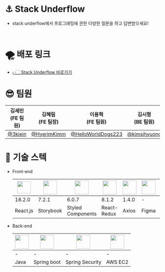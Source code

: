 # ⚓️ Stack Underflow
 - stack underflow에서 프로그래밍에 관한 다양한 질문을 하고 답변받으세요!
<br/>

# 🌪️ 배포 링크
 - <a href="http://stack-underflow.s3-website.ap-northeast-2.amazonaws.com"> 👉🏻 Stack Underflow 바로가기 </a>


# 😎 팀원

|김세민<br/>(FE 팀원)|김혜림<br/>(FE 팀장)|이용혁<br/>(FE 팀원)|김시형<br/>(BE 팀원)|이준석<br/>(BE 팀원)|홍래섭<br/>(BE 팀장)|
|---|---|---|---|---|---|
|<a href="https://github.com/3kiein">@3kiein</a>|<a href="https://github.com/HyerimKimm">@HyerimKimm</a>|<a href="https://github.com/HelloWorldDogs223">@HelloWorldDogs223</a>|<a href="https://github.com/kimsihyuong">@kimsihyuong</a>|<a href="https://github.com/IncheonLee">@IncheonLee</a>|<a href="https://github.com/raeseop">@raeseop</a>|


# 📖 기술 스텍
 - Front-end
   
   |<img src="https://upload.wikimedia.org/wikipedia/commons/thumb/a/a7/React-icon.svg/2300px-React-icon.svg.png" width="45px" height="40px"/>|<img src="https://www.svgrepo.com/show/354397/storybook-icon.svg" width="45px" height="45px"/>|<img src="https://www.daggala.com/static/228867c3668e439101821568a8a03b54/19ca5/sc.png" width="45px" height="45px"/>|<img src="https://cdn.worldvectorlogo.com/logos/redux.svg" width="45px" height="45px"/>|<img src="https://user-images.githubusercontent.com/8939680/57233882-20344080-6fe5-11e9-9086-d20a955bed59.png" width="45px" height="45px"/>|<img src="https://cdn.sanity.io/images/599r6htc/localized/46a76c802176eb17b04e12108de7e7e0f3736dc6-1024x1024.png?w=804&q=75&fit=max&auto=format&dpr=2" width="45px" height="45px"/>|<img src="https://www.appschopper.com/assets/service-images/ui-ux-design.png" width="45px" height="45px"/>|<img src="https://upload.wikimedia.org/wikipedia/commons/thumb/b/bc/Amazon-S3-Logo.svg/856px-Amazon-S3-Logo.svg.png?20220427001138" width="45px" height="45px"/>
   |---|---|---|---|---|---|---|---|
   |18.2.0|7.2.1|6.0.7|8.1.2|1.4.0| - | - | - |
   |React.js|Storybook|Styled Components|React-Redux|Axios|Figma|UI System|AWS S3|
 - Back-end
 
   |<img src="https://d3njjcbhbojbot.cloudfront.net/api/utilities/v1/imageproxy/https://coursera-course-photos.s3.amazonaws.com/0a/8cd7f1b14344618b75142593bc7af8/JavaCupLogo800x800.png?auto=format%2Ccompress&dpr=1" width="45px" height="45px"/>|<img src="https://liveit-media.imgix.net/media/event/my-first-event-1461/logo-spvnih.png?fm=jpg&ixlib=python-2.3.0&w=600" width="45px" height="45px"/>|<img src="https://www.javacodegeeks.com/wp-content/uploads/2014/07/spring-security-project.png.webp" width="45px" height="45px"/>|<img src="https://upload.wikimedia.org/wikipedia/commons/thumb/b/b9/AWS_Simple_Icons_Compute_Amazon_EC2_Instances.svg/800px-AWS_Simple_Icons_Compute_Amazon_EC2_Instances.svg.png" width="45px" height="45px"/>
   |---|---|---|---|
   | - | - | - | - |
   |Java|Spring boot|Spring Security|AWS EC2|
